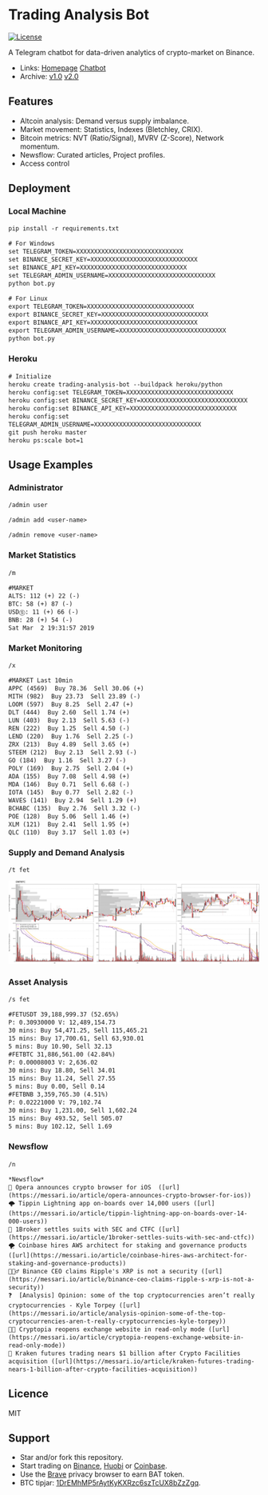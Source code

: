 # Trading Analysis Bot

[![License](https://img.shields.io/badge/license-MIT-blue.svg)](https://opensource.org/licenses/MIT)

A Telegram chatbot for data-driven analytics of crypto-market on Binance.
- Links: [Homepage](https://kenhtaichinh.herokuapp.com) [Chatbot](https://t.me/trading_analysis_bot)
- Archive: [v1.0](https://github.com/trinhvv/trading-analysis-bot/tree/5ed3707b769b85706ea2072667357e7d5fa721b3) [v2.0](https://github.com/trinhvv/trading-analysis-bot/commit/312dbe918b019d5d663e5a73e2662f30b86d048e)

## Features

- Altcoin analysis: Demand versus supply imbalance.
- Market movement: Statistics, Indexes (Bletchley, CRIX).
- Bitcoin metrics: NVT (Ratio/Signal), MVRV (Z-Score), Network momentum.
- Newsflow: Curated articles, Project profiles.
- Access control

## Deployment

### Local Machine

```
pip install -r requirements.txt
```

```
# For Windows
set TELEGRAM_TOKEN=XXXXXXXXXXXXXXXXXXXXXXXXXXXXXX 
set BINANCE_SECRET_KEY=XXXXXXXXXXXXXXXXXXXXXXXXXXXXXX 
set BINANCE_API_KEY=XXXXXXXXXXXXXXXXXXXXXXXXXXXXXX
set TELEGRAM_ADMIN_USERNAME=XXXXXXXXXXXXXXXXXXXXXXXXXXXXXX
python bot.py
```

```
# For Linux
export TELEGRAM_TOKEN=XXXXXXXXXXXXXXXXXXXXXXXXXXXXXX 
export BINANCE_SECRET_KEY=XXXXXXXXXXXXXXXXXXXXXXXXXXXXXX 
export BINANCE_API_KEY=XXXXXXXXXXXXXXXXXXXXXXXXXXXXXX
export TELEGRAM_ADMIN_USERNAME=XXXXXXXXXXXXXXXXXXXXXXXXXXXXXX
python bot.py
```

### Heroku

```
# Initialize
heroku create trading-analysis-bot --buildpack heroku/python
heroku config:set TELEGRAM_TOKEN=XXXXXXXXXXXXXXXXXXXXXXXXXXXXXX
heroku config:set BINANCE_SECRET_KEY=XXXXXXXXXXXXXXXXXXXXXXXXXXXXXX 
heroku config:set BINANCE_API_KEY=XXXXXXXXXXXXXXXXXXXXXXXXXXXXXX
heroku config:set TELEGRAM_ADMIN_USERNAME=XXXXXXXXXXXXXXXXXXXXXXXXXXXXXX
git push heroku master
heroku ps:scale bot=1 
```

## Usage Examples

### Administrator

```
/admin user
```

```
/admin add <user-name>
```

```
/admin remove <user-name>
```

### Market Statistics

```
/m
```

```
#MARKET 
ALTS: 112 (+) 22 (-)
BTC: 58 (+) 87 (-)
USDⓈ: 11 (+) 66 (-)
BNB: 28 (+) 54 (-)
Sat Mar  2 19:31:57 2019
```

### Market Monitoring

```
/x
```

```
#MARKET Last 10min
APPC (4569)  Buy 78.36  Sell 30.06 (+)
MITH (982)  Buy 23.73  Sell 23.89 (-)
LOOM (597)  Buy 8.25  Sell 2.47 (+)
DLT (444)  Buy 2.60  Sell 1.74 (+)
LUN (403)  Buy 2.13  Sell 5.63 (-)
REN (222)  Buy 1.25  Sell 4.50 (-)
LEND (220)  Buy 1.76  Sell 2.25 (-)
ZRX (213)  Buy 4.89  Sell 3.65 (+)
STEEM (212)  Buy 2.13  Sell 2.93 (-)
GO (184)  Buy 1.16  Sell 3.27 (-)
POLY (169)  Buy 2.75  Sell 2.04 (+)
ADA (155)  Buy 7.08  Sell 4.98 (+)
MDA (146)  Buy 0.71  Sell 6.68 (-)
IOTA (145)  Buy 0.77  Sell 2.82 (-)
WAVES (141)  Buy 2.94  Sell 1.29 (+)
BCHABC (135)  Buy 2.76  Sell 3.32 (-)
POE (128)  Buy 5.06  Sell 1.46 (+)
XLM (121)  Buy 2.41  Sell 1.95 (+)
QLC (110)  Buy 3.17  Sell 1.03 (+)
```

### Supply and Demand Analysis

```
/t fet
```

<img src="img/t.jpg" width="700">

### Asset Analysis

```
/s fet
```

```
#FETUSDT 39,188,999.37 (52.65%)
P: 0.30930000 V: 12,489,154.73
30 mins: Buy 54,471.25, Sell 115,465.21
15 mins: Buy 17,700.61, Sell 63,930.01
5 mins: Buy 10.90, Sell 32.13
#FETBTC 31,886,561.00 (42.84%)
P: 0.00008003 V: 2,636.02
30 mins: Buy 18.80, Sell 34.01
15 mins: Buy 11.24, Sell 27.55
5 mins: Buy 0.00, Sell 0.14
#FETBNB 3,359,765.30 (4.51%)
P: 0.02221000 V: 79,102.74
30 mins: Buy 1,231.00, Sell 1,602.24
15 mins: Buy 493.52, Sell 505.07
5 mins: Buy 102.12, Sell 1.69
```

### Newsflow

```
/n
```

```
*Newsflow*
💾 Opera announces crypto browser for iOS  ([url](https://messari.io/article/opera-announces-crypto-browser-for-ios))
🌩️ Tippin Lightning app on-boards over 14,000 users ([url](https://messari.io/article/tippin-lightning-app-on-boards-over-14-000-users))
📩 1Broker settles suits with SEC and CTFC ([url](https://messari.io/article/1broker-settles-suits-with-sec-and-ctfc))
🌪️ Coinbase hires AWS architect for staking and governance products ([url](https://messari.io/article/coinbase-hires-aws-architect-for-staking-and-governance-products))
🤷🏽‍♂️ Binance CEO claims Ripple's XRP is not a security ([url](https://messari.io/article/binance-ceo-claims-ripple-s-xrp-is-not-a-security))
❓  [Analysis] Opinion: some of the top cryptocurrencies aren’t really cryptocurrencies - Kyle Torpey ([url](https://messari.io/article/analysis-opinion-some-of-the-top-cryptocurrencies-aren-t-really-cryptocurrencies-kyle-torpey))
👍🏽 Cryptopia reopens exchange website in read-only mode ([url](https://messari.io/article/cryptopia-reopens-exchange-website-in-read-only-mode))
🥂 Kraken futures trading nears $1 billion after Crypto Facilities acquisition ([url](https://messari.io/article/kraken-futures-trading-nears-1-billion-after-crypto-facilities-acquisition))
```

## Licence
MIT

## Support

- Star and/or fork this repository.
- Start trading on [Binance](https://www.binance.com/?ref=13339920), [Huobi](https://www.huobi.br.com/en-us/topic/invited/?invite_code=x93k3) or [Coinbase](https://www.coinbase.com/join/581a706d01bc8b00dd1d1737).
- Use the [Brave](https://brave.com/ken335) privacy browser to earn BAT token.
- BTC tipjar: [1DrEMhMP5rAytKyKXRzc6szTcUX8bZzZgq](1DrEMhMP5rAytKyKXRzc6szTcUX8bZzZgq).

